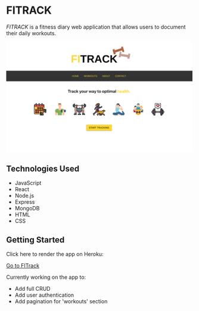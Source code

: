 # FITRACK

*FITRACK* is a fitness diary web application that allows users to document their daily workouts.  

<img src="public/fit-homepage.png" width="500">

## Technologies Used

- JavaScript
- React
- Node.js
- Express
- MongoDB
- HTML
- CSS

## Getting Started

Click here to render the app on Heroku:

[Go to FITrack](https://fitrk.herokuapp.com)


Currently working on the app to:

- Add full CRUD
- Add user authentication
- Add pagination for 'workouts' section



